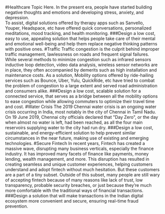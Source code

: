 #Healthcare Topic Here.
In the present era, people have started building negative thoughts and emotions and developing stress, anxiety, and depression.  
To assist, digital solutions offered by therapy apps such as Sanvello, Youper, Headspace, etc have offered quick conversations, personalized meditations, mood tracking, and health monitoring.
###Design a low cost, easy to use, appealing solution that helps people take care of their mental and emotional well-being and help them replace negative thinking patterns with positive ones.
#Traffic
Traffic congestion is the culprit behind improper traffic management, lawlessness on roads and frequent signal failures. While several methods to minimize congestion such as infrared sensors inductive loop detection, video data analysis, wireless sensor networks are in place, they often accompanied by demerits such as high installation and maintenance costs.
As a solution, Mobility options offered by ride-hailing services such as Bounce, Uber, Yulu, QuickRide, etc have tried to combat the problem of congestion to a large extent and served road administration and consumers alike.
###Design a low cost, scalable solution for a connected service, that serves as a bridge between all the mobility options to ease congestion while allowing commuters to optimize their travel time and cost.
#Water Crisis
The 2019 Chennai water crisis is an ongoing water crisis occurring in India, most notably in the city of Chennai in Tamil Nadu. On 19 June 2019, Chennai city officials declared that "Day Zero", or the day when almost no water is left, had been reached, as all the four main reservoirs supplying water to the city had run dry.
###Design a low cost, sustainable, and energy-efficient solution to help prevent similar circumstances in the near future, making use of existing and emerging technologies.
#Secure Fintech
In recent years, Fintech has created a massive wave, disrupting many business verticals, especially the finance industry. It has improved many facets of finance like payments, money lending, wealth management, and more. This disruption has resulted in creating seamless and unique customer experiences, helping customers understand and adopt fintech without much hesitation.
But these customers are a part of a tiny subset. Outside of this subset, many people are still wary of accepting fintech because of many reasons like lack of trust, low transparency, probable security breaches, or just because they’re much more comfortable with the traditional ways of financial transactions.
###Design a solution that will make transactions in the Indian digital ecosystem more convenient and secure, ensuring real-time fraud prevention.

